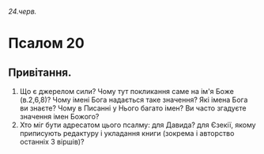 
_24.черв._

# Псалом 20

## Привітання.
1. Що є джерелом сили? Чому тут покликання саме на ім'я Боже (в.2,6,8)? Чому імені Бога надається таке значення? Які імена Бога ви знаєте? Чому в Писанні у Нього багато імен? Ви часто згадуєте значення імен Божого?
2. Хто міг бути адресатом цього псалму: для Давида? для Єзекії, якому приписують редактуру і укладання книги (зокрема і авторство останніх 3 віршів)?
